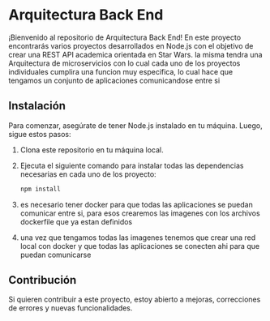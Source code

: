 # Arquitectura Back End

¡Bienvenido al repositorio de Arquitectura Back End! En este proyecto encontrarás varios proyectos desarrollados en Node.js con el objetivo de crear una REST API academica orientada en Star Wars. la misma tendra una Arquitectura de microservicios con lo cual cada uno de los proyectos individuales cumplira una funcion muy especifica, lo cual hace que tengamos un conjunto de aplicaciones comunicandose entre si


## Instalación

Para comenzar, asegúrate de tener Node.js instalado en tu máquina. Luego, sigue estos pasos:

1. Clona este repositorio en tu máquina local.
2. Ejecuta el siguiente comando para instalar todas las dependencias necesarias en cada uno de los proyecto:

   ```bash
   npm install

3. es necesario tener docker para que todas las aplicaciones se puedan comunicar entre si, para esos crearemos las imagenes con los archivos dockerfile que ya estan definidos

4. una vez que tengamos todas las imagenes tenemos que crear una red local con docker y que todas las aplicaciones se conecten ahi para que puedan comunicarse




## Contribución

Si quieren contribuir a este proyecto,  estoy abierto a mejoras, correcciones de errores y nuevas funcionalidades.


